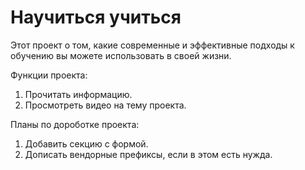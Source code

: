 # Научиться учиться

Этот проект о том, какие современные и эффективные подходы к обучению вы можете использовать в своей жизни.

Функции проекта:
1. Прочитать информацию.
2. Просмотреть видео на тему проекта.

Планы по дороботке проекта:
1. Добавить секцию с формой.
2. Дописать вендорные префиксы, если в этом есть нужда.


